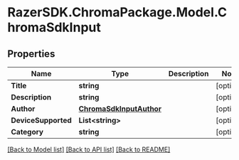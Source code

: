 # RazerSDK.ChromaPackage.Model.ChromaSdkInput
## Properties

Name | Type | Description | Notes
------------ | ------------- | ------------- | -------------
**Title** | **string** |  | [optional] 
**Description** | **string** |  | [optional] 
**Author** | [**ChromaSdkInputAuthor**](ChromaSdkInputAuthor.md) |  | [optional] 
**DeviceSupported** | **List&lt;string&gt;** |  | [optional] 
**Category** | **string** |  | [optional] 

[[Back to Model list]](../README.md#documentation-for-models) [[Back to API list]](../README.md#documentation-for-api-endpoints) [[Back to README]](../README.md)


